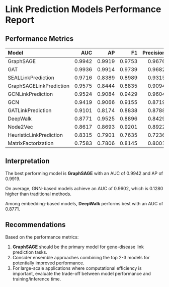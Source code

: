 # Link Prediction Models Performance Report

## Performance Metrics

| Model                   |    AUC |     AP |     F1 |   Precision |   Recall |
|:------------------------|-------:|-------:|-------:|------------:|---------:|
| GraphSAGE               | 0.9942 | 0.9919 | 0.9753 |      0.9676 |   0.9831 |
| GAT                     | 0.9936 | 0.9914 | 0.9739 |      0.9682 |   0.9797 |
| SEALLinkPrediction      | 0.9716 | 0.8389 | 0.8989 |      0.9315 |   0.9032 |
| GraphSAGELinkPrediction | 0.9575 | 0.8444 | 0.8835 |      0.9094 |   0.8159 |
| GCNLinkPrediction       | 0.9524 | 0.9084 | 0.9429 |      0.9604 |   0.9477 |
| GCN                     | 0.9419 | 0.9066 | 0.9155 |      0.8719 |   0.9636 |
| GATLinkPrediction       | 0.9101 | 0.8174 | 0.8838 |      0.8788 |   0.9104 |
| DeepWalk                | 0.8771 | 0.9525 | 0.8896 |      0.8429 |   0.815  |
| Node2Vec                | 0.8617 | 0.8693 | 0.9201 |      0.8922 |   0.8266 |
| HeuristicLinkPrediction | 0.8315 | 0.7901 | 0.7635 |      0.7236 |   0.7606 |
| MatrixFactorization     | 0.7583 | 0.7806 | 0.8145 |      0.8001 |   0.7487 |

## Interpretation

The best performing model is **GraphSAGE** with an AUC of 0.9942 and AP of 0.9919.

On average, GNN-based models achieve an AUC of 0.9602, which is 0.1280 higher than traditional methods.

Among embedding-based models, **DeepWalk** performs best with an AUC of 0.8771.

## Recommendations

Based on the performance metrics:

1. **GraphSAGE** should be the primary model for gene-disease link prediction tasks.
2. Consider ensemble approaches combining the top 2-3 models for potentially improved performance.
3. For large-scale applications where computational efficiency is important, evaluate the trade-off between model performance and training/inference time.
